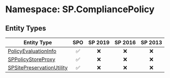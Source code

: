 # Namespace: SP.CompliancePolicy

## Entity Types

Entity Type | SPO | SP 2019 | SP 2016 | SP 2013
----------|:---:|:-------:|:-------:|:-------:
[PolicyEvaluationInfo](./EntityTypes/PolicyEvaluationInfo.md) | ✅ | ❌ | ❌ | ❌
[SPPolicyStoreProxy](./EntityTypes/SPPolicyStoreProxy.md) | ✅ | ❌ | ❌ | ❌
[SPSitePreservationUtility](./EntityTypes/SPSitePreservationUtility.md) | ✅ | ❌ | ❌ | ❌